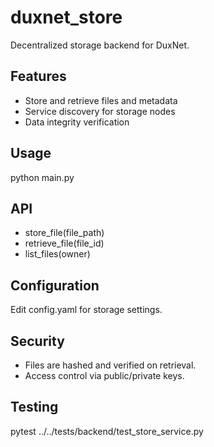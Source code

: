 # duxnet_store

Decentralized storage backend for DuxNet.

## Features

- Store and retrieve files and metadata
- Service discovery for storage nodes
- Data integrity verification

## Usage

python main.py

## API

- store_file(file_path)
- retrieve_file(file_id)
- list_files(owner)

## Configuration

Edit config.yaml for storage settings.

## Security

- Files are hashed and verified on retrieval.
- Access control via public/private keys.

## Testing

pytest ../../tests/backend/test_store_service.py
